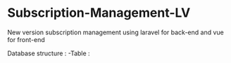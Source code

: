 # Subscription-Management-LV
New version subscription management using laravel for back-end and vue for front-end


Database structure :
-Table :
   
